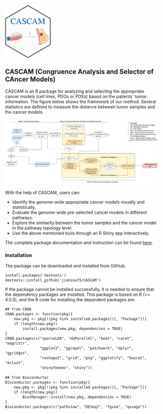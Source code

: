 <img src="inst/shiny_app/CASCAM_GUI/www/hex-CASCAM.png" width="150">

## CASCAM (Congruence Analysis and Selector of CAncer Models)

CASCAM is an R package for analyzing and selecting the appropriate cancer models (cell lines, PDOs or PDXs) 
based on the patients' tumor information. The figure below shows the framework of our method. 
Several statistics are defined to measure the distance between tumor samples and the cancer models.

<p align="center">
  <img src="inst/shiny_app/CASCAM_GUI/www/Congruence.svg" width="700">
</p>

With the help of CASCAM, users can:

* Identify the genome-wide appropriate cancer models visually and statistically.
* Evaluate the genome-wide pre-selected cancer models in different pathways.
* Explore the similarity between the tumor samples and the cancer model in the pathway topology level.
* Use the above mentioned tools through an R Shiny app interactively.

The complete package documentation and instruction can be found [here](jianzou75.github.io/cascam/).


### Installation

The package can be downloaded and installed from GitHub.

```
install.packages('devtools')
devtools::install_github('jianzou75/CASCAM')
```
If the package cannot be installed successfully, it is needed to ensure that the dependency packages are installed. This package is based on R (>= 4.0.5), and the R code for installing the dependent packages are:

```
## from CRAN
CRAN.packages <- function(pkg){
    new.pkg <- pkg[!(pkg %in% installed.packages()[, "Package"])]
    if (length(new.pkg)) 
        install.packages(new.pkg, dependencies = TRUE)
}
CRAN.packages(c("sparseLDA", "doParallel", "boot", "caret", "magrittr",
                "ggplot2", "ggrepel", "patchwork", "dplyr", "ggridges",
                "reshape2", "grid", "png", "ggplotify", "Seurat", "mclust",
                "shinythemes", "shiny"))

## from Bioconductor
Bioconductor.packages <- function(pkg){
    new.pkg <- pkg[!(pkg %in% installed.packages()[, "Package"])]
    if (length(new.pkg)) 
        BiocManager::install(new.pkg, dependencies = TRUE)
}
Bioconductor.packages(c("pathview", "DESeq2", "fgsea", "qusage"))
```

